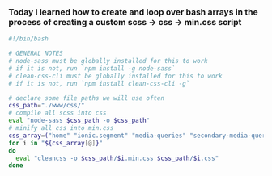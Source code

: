 ### Today I learned how to create and loop over bash arrays in the process of creating a custom scss -> css -> min.css script

```bash
#!/bin/bash

# GENERAL NOTES
# node-sass must be globally installed for this to work
# if it is not, run `npm install -g node-sass`
# clean-css-cli must be globally installed for this to work
# if it is not, run `npm install clean-css-cli -g`

# declare some file paths we will use often
css_path="./www/css/"
# compile all scss into css
eval "node-sass $css_path -o $css_path"
# minify all css into min.css
css_array=("home" "ionic.segment" "media-queries" "secondary-media-queries" "style")
for i in "${css_array[@]}"
do
  eval "cleancss -o $css_path/$i.min.css $css_path/$i.css"
done
```
